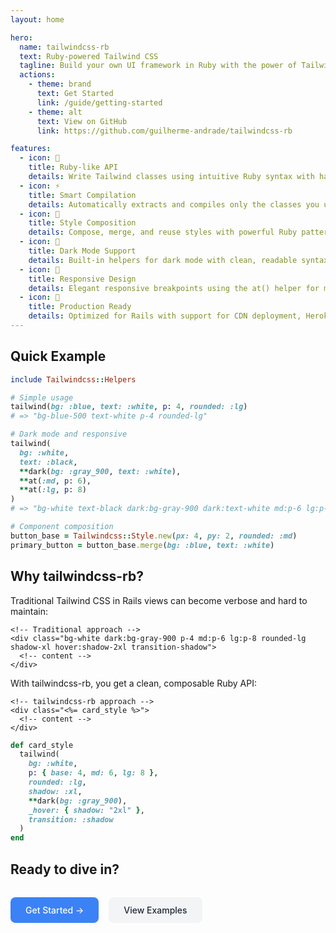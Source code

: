 ```yaml
---
layout: home

hero:
  name: tailwindcss-rb
  text: Ruby-powered Tailwind CSS
  tagline: Build your own UI framework in Ruby with the power of Tailwind CSS
  actions:
    - theme: brand
      text: Get Started
      link: /guide/getting-started
    - theme: alt
      text: View on GitHub
      link: https://github.com/guilherme-andrade/tailwindcss-rb

features:
  - icon: 💎
    title: Ruby-like API
    details: Write Tailwind classes using intuitive Ruby syntax with hash arguments and method chaining
  - icon: ⚡
    title: Smart Compilation
    details: Automatically extracts and compiles only the classes you use, with intelligent caching
  - icon: 🎨
    title: Style Composition
    details: Compose, merge, and reuse styles with powerful Ruby patterns for maintainable component design
  - icon: 🌙
    title: Dark Mode Support
    details: Built-in helpers for dark mode with clean, readable syntax using the dark() helper
  - icon: 📱
    title: Responsive Design
    details: Elegant responsive breakpoints using the at() helper for mobile-first development
  - icon: 🚀
    title: Production Ready
    details: Optimized for Rails with support for CDN deployment, Heroku, and asset pipeline integration
---
```


## Quick Example

```ruby
include Tailwindcss::Helpers

# Simple usage
tailwind(bg: :blue, text: :white, p: 4, rounded: :lg)
# => "bg-blue-500 text-white p-4 rounded-lg"

# Dark mode and responsive
tailwind(
  bg: :white,
  text: :black,
  **dark(bg: :gray_900, text: :white),
  **at(:md, p: 6),
  **at(:lg, p: 8)
)
# => "bg-white text-black dark:bg-gray-900 dark:text-white md:p-6 lg:p-8"

# Component composition
button_base = Tailwindcss::Style.new(px: 4, py: 2, rounded: :md)
primary_button = button_base.merge(bg: :blue, text: :white)
```

## Why tailwindcss-rb?

Traditional Tailwind CSS in Rails views can become verbose and hard to maintain:

```erb
<!-- Traditional approach -->
<div class="bg-white dark:bg-gray-900 p-4 md:p-6 lg:p-8 rounded-lg shadow-xl hover:shadow-2xl transition-shadow">
  <!-- content -->
</div>
```

With tailwindcss-rb, you get a clean, composable Ruby API:

```erb
<!-- tailwindcss-rb approach -->
<div class="<%= card_style %>">
  <!-- content -->
</div>
```

```ruby
def card_style
  tailwind(
    bg: :white,
    p: { base: 4, md: 6, lg: 8 },
    rounded: :lg,
    shadow: :xl,
    **dark(bg: :gray_900),
    _hover: { shadow: "2xl" },
    transition: :shadow
  )
end
```

## Ready to dive in?

<div style="display: flex; gap: 1rem; margin-top: 2rem;">
  <a href="/guide/getting-started" style="display: inline-block; padding: 0.75rem 1.5rem; background: #3b82f6; color: white; text-decoration: none; border-radius: 0.5rem; font-weight: 500;">
    Get Started →
  </a>
  <a href="/examples/components" style="display: inline-block; padding: 0.75rem 1.5rem; background: #f3f4f6; color: #1f2937; text-decoration: none; border-radius: 0.5rem; font-weight: 500;">
    View Examples
  </a>
</div>